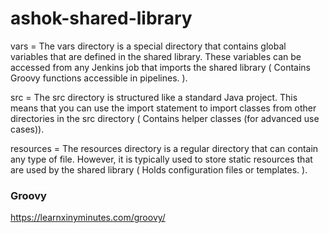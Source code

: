 # ashok-shared-library
vars = The vars directory is a special directory that contains global variables that are defined in the shared library. These variables can be accessed from any Jenkins job that imports the shared library ( Contains Groovy functions accessible in pipelines. ).

src = The src directory is structured like a standard Java project. This means that you can use the import statement to import classes from other directories in the src directory ( Contains helper classes (for advanced use cases)).

resources = The resources directory is a regular directory that can contain any type of file. However, it is typically used to store static resources that are used by the shared library ( Holds configuration files or templates. ).

### Groovy
https://learnxinyminutes.com/groovy/

